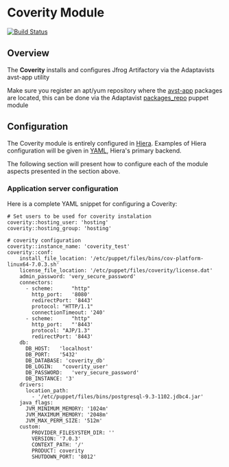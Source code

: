 # Coverity Module
[![Build Status](https://travis-ci.org/Adaptavist/puppet-coverity.svg?branch=master)](https://travis-ci.org/Adaptavist/puppet-coverity)

## Overview

The **Coverity** installs and configures Jfrog Artifactory via the Adaptavists avst-app utility

Make sure you register an apt/yum repository where the [avst-app](https://github.com/Adaptavist/avst-app) packages are located, this can be done via the Adaptavist [packages_repo](https://github.com/Adaptavist/puppet-packages_repos) puppet module

## Configuration

The Coverity module is entirely configured in [Hiera](#hiera). Examples of Hiera configuration will be given in [YAML](#yaml), Hiera's primary backend.

The following section will present how to configure each of the module aspects
presented in the section above.

### Application server configuration

Here is a complete YAML snippet for configuring a Coverity:

    # Set users to be used for coverity instalation
    coverity::hosting_user: 'hosting'
    coverity::hosting_group: 'hosting'

    # coverity configuration 
    coverity::instance_name: 'coverity_test'
    coverity::conf:
        install_file_location: '/etc/puppet/files/bins/cov-platform-linux64-7.0.3.sh'
        license_file_location: '/etc/puppet/files/coverity/license.dat'
        admin_password: 'very_secure_password'
        connectors:
          - scheme:      "http"
            http_port:   '8080'
            redirectPort: '8443'
            protocol: "HTTP/1.1"
            connectionTimeout: '240'
          - scheme:      "http"
            http_port:   "'8443'
            protocol: "AJP/1.3" 
            redirectPort: '8443'
        db:
          DB_HOST:   'localhost'
          DB_PORT:   '5432'
          DB_DATABASE: 'coverity_db'
          DB_LOGIN:   "coverity_user'
          DB_PASSWORD:   'very_secure_password'
          DB_INSTANCE: '3'
        drivers:
          location_path:
            - '/etc/puppet/files/bins/postgresql-9.3-1102.jdbc4.jar'
        java_flags:
          JVM_MINIMUM_MEMORY: '1024m' 
          JVM_MAXIMUM_MEMORY: '2048m' 
          JVM_MAX_PERM_SIZE: '512m'
        custom:
            PROVIDER_FILESYSTEM_DIR: ''
            VERSION: '7.0.3'
            CONTEXT_PATH: '/'
            PRODUCT: coverity
            SHUTDOWN_PORT: '8012'
        
        